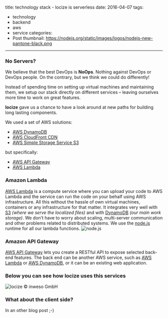 title: technology stack - locize is serverless
date: 2016-04-07
tags:
  - technology
  - backend
  - aws
  - service
categories:
  - Post
thumbnail: https://nodejs.org/static/images/logos/nodejs-new-pantone-black.png
---

### No Servers?

We believe that the best DevOps is **NoOps**.
Nothing against DevOps or DevOps people. On the contrary, but we think we could do differently!

Instead of spending time on setting up virtual machines and maintaining them, we setup our stack directly on different services – leaving ourselves more time to work on great features.

**locize** gave us a chance to have a look around at new paths for building long lasting components.

We used a set of AWS solutions:
- [AWS DynamoDB](https://aws.amazon.com/dynamodb)
- [AWS CloudFront CDN](https://aws.amazon.com/de/cloudfront)
- [AWS Simple Storage Service S3](https://aws.amazon.com/s3)

but specifically:
- [AWS API Gateway](https://aws.amazon.com/api-gateway)
- [AWS Lambda](https://aws.amazon.com/lambda)

### Amazon Lambda
[AWS Lambda](https://aws.amazon.com/lambda) is a compute service where you can upload your code to AWS Lambda and the service can run the code on your behalf using AWS infrastructure.
All this without the hassle of own virtual machines, containers or any infrastructure for that matter.
It integrates very well with [S3](https://aws.amazon.com/s3) _(where we serve the localized files)_ and with [DynamoDB](https://aws.amazon.com/dynamodb) _(our main work storage)_.
We don’t have to worry about scaling, multi-server communication and other problems related to distributed systems.
We use the [node.js](https://nodejs.org) runtime for all our lambda functions.
![](https://nodejs.org/static/images/logos/nodejs-new-pantone-black.png "node.js")

### Amazon API Gateway
[AWS API Gateway](https://aws.amazon.com/api-gateway) lets you create a RESTful API to expose selected back-end features. The back end can be another AWS service, such as [AWS Lambda](https://aws.amazon.com/lambda) or [AWS DynamoDB](https://aws.amazon.com/dynamodb), or it can be an existing web application.

### Below you can see how **locize** uses this services
![](aws.png "locize © inweso GmbH")


### What about the client side?
In an other blog post ;-)
